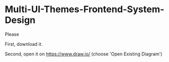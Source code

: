 # Multi-UI-Themes-Frontend-System-Design

Please

First, download it.

Second, open it on https://www.draw.io/ (choose 'Open Existing Diagram')
